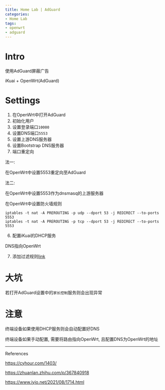 ```yaml
---
title: Home Lab | AdGuard
categories:
- Home Lab
tags:
- openwrt
- adguard
---
```


# Intro

使用AdGuard屏蔽广告

iKuai + OpenWrt(AdGuard)

<!--more-->

# Settings

1. 在OpenWrt中打开AdGuard
2. 初始化用户
3. 设置登录端口`10000`
4. 设置DNS端口`5553`
5. 设置上游DNS服务器
6. 设置Bootstrap DNS服务器
7. 端口重定向

法一:

在OpenWrt中设置5553重定向至AdGuard

法二:

在OpenWrt中设置5553作为dnsmasq的上游服务器

在OpenWrt中设置防火墙规则

```
iptables -t nat -A PREROUTING -p udp --dport 53 -j REDIRECT --to-ports 5553
iptables -t nat -A PREROUTING -p tcp --dport 53 -j REDIRECT --to-ports 5553
```

6. 配置iKuai的DHCP服务

DNS指向OpenWrt

7. 添加过滤规则[link](https://www.iyio.net/2021/08/1714.html)



# 大坑

若打开AdGuard设置中的`家长控制`服务则会出现异常

# 注意

终端设备如果使用DHCP服务则会自动配置好DNS

终端设备如果手动配置, 需要将路由指向OpenWrt, 且配置DNS为OpenWrt的地址







---

References

https://cyhour.com/1403/

https://zhuanlan.zhihu.com/p/367840918

https://www.iyio.net/2021/08/1714.html